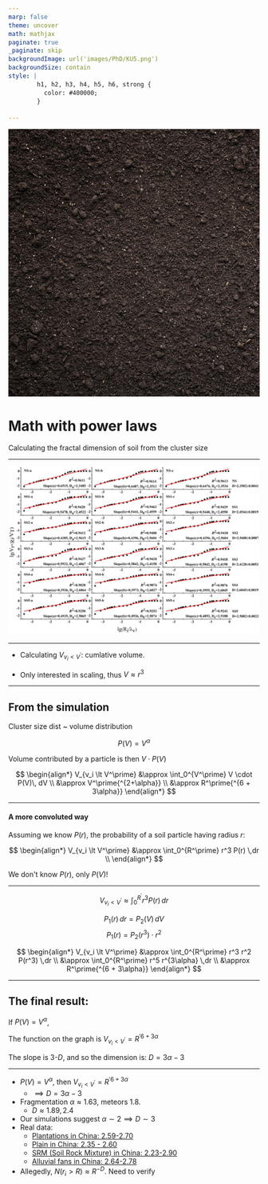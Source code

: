 ```yaml
---
marp: false
theme: uncover
math: mathjax
paginate: true
_paginate: skip
backgroundImage: url('images/PhD/KU5.png')
backgroundSize: contain
style: |
        h1, h2, h3, h4, h5, h6, strong {
          color: #400000;
        }

---
```


![bg right:50% brightness:1.5 saturate:1.5](images/soil.png)

# Math with power laws

Calculating the fractal dimension of soil from the cluster size

---

![bg fit](images/soil_fractal_dim.png)

---

- Calculating $V_{v_i \lt V^\prime}$: cumlative volume.

- Only interested in scaling, thus
  $V \approx r^3$ 

---

## From the simulation

Cluster size dist ~ volume distribution

$$ P(V) = V^{\alpha} $$

Volume contributed by a particle is then $V \cdot P(V)$

$$
\begin{align*}
V_{v_i \lt V^\prime} &\approx \int_0^{V^\prime} V \cdot P(V)\, dV \\
&\approx V^\prime{^{2+\alpha}} \\
&\approx R^\prime{^{6 + 3\alpha}}
\end{align*}
$$

---

#### A more convoluted way

Assuming we know $P(r)$, the probability of a soil particle having radius $r$:

$$
\begin{align*}
V_{v_i \lt V^\prime} &\approx \int_0^{R^\prime} r^3 P(r) \,dr \\
\end{align*}
$$

We don't know $P(r)$, only $P(V)$!

---


$$ V_{v_i \lt V^\prime} \approx \int_0^{R^\prime} r^3 P(r)\, dr $$

$$ P_1(r) \, dr = P_2(V) \, dV $$
$$ P_1(r) = P_2(r^3) \cdot r^2 $$

$$
\begin{align*}
V_{v_i \lt V^\prime} &\approx \int_0^{R^\prime} r^3 r^2 P(r^3) \,dr \\
&\approx \int_0^{R^\prime} r^5 r^{3\alpha} \,dr  \\
&\approx R^\prime{^{6 + 3\alpha}}
\end{align*}
$$

---

## The final result:

If $P(V) = V^\alpha$,

The function on the graph is
$V_{v_i \lt V^\prime} = R^\prime{^{6 + 3\alpha}}$

The slope is 3-$D$, and so the dimension is:
$D=3\alpha-3$


---


- $P(V) = V^\alpha$, then $V_{v_i \lt V^\prime} = R^\prime{^{6 + 3\alpha}}$
  - $\implies D=3\alpha-3$
- Fragmentation $\alpha\approx 1.63$, meteors $1.8$.
  - $D \approx 1.89, 2.4$
- Our simulations suggest $\alpha\sim2 \implies D\sim 3$
- Real data:
  - [Plantations in China: 2.59-2.70](https://www.nature.com/articles/s41598-018-25543-0)
  - [Plain in China: 2.35 - 2.60](https://www.nature.com/articles/s41598-020-77676-w)
  - [SRM (Soil Rock Mixture) in China: 2.23-2.90](https://www.mdpi.com/2504-3110/6/2/120)
  - [Alluvial fans in China: 2.64-2.78](https://journals.plos.org/plosone/article?id=10.1371/journal.pone.0173555)
- Allegedly, $N(r_i > R) \approx R^{-D}$. Need to verify

